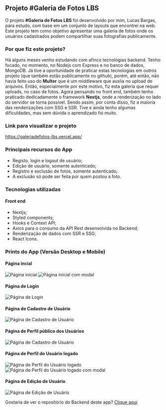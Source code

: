 ## Projeto #Galeria de Fotos LBS
O projeto **#Galeria de Fotos LBS** foi desenvolvido por mim, Lucas Bargas, para estudo, com base em um conjunto de layouts que encontrei na web. Este projeto tem como objetivo apresentar uma galeria de fotos onde os usuários cadastrados podem compartilhar suas fotografias publicamente.

### Por que fiz este projeto?
Há alguns meses venho estudando com afinco tecnologias backend. Tenho focado, no momento, no Nodejs com Express e no banco de dados, MongoDB. Já tive a oportunidade de praticar estas tecnologias em outros projeto (que também estão publicamente no github), porém, até então, não havia feito uso do **Multer** que é um middleware que auxlia no upload de arquivos. Então, especialmente por este motivo, fiz esta galeria que requer uploads, no caso de fotos.
Agora pensando no front end, também tenho praticado dedicadamente o framework **Nextjs**, onde a renderização no lado do servidor se torna possível. Sendo assim, por conta disso, fiz a maioria das renderizações com SSG e SSR. Tive e ainda tenho algumas dificuldades, mas sem dúvida o aprendizado foi muito.

### Link para visualizar o projeto
<https://galeriadefotos-lbs.vercel.app/>

### Principais recursos do App
* Registo, login e logout de usuário;
* Edição de usuário, somente autenticado;
* Registro e exclusão de fotos, somente autenticado;
* A exclusão só pode ser feita por quem postou a foto.

### Tecnologias utilizadas
#### Front end
* Nextjs;
* Styled components;
* Hooks e Context API;
* Axios para o consumo da API Rest desenvolvida no Backend;
* Renderização de dados com SSR e SSG;
* React Icons.

### Prints do App (Versão Desktop e Mobile)

#### Página incial
<img alt="Página inicial" src="https://i.ibb.co/KN3345g/photo-gallery-home.png">
<img alt="Página inicial com modal" src="https://i.ibb.co/XV0nrWV/photo-gallery-home-modal.png">

#### Página de Login
<img alt="Página de Login" src="https://i.ibb.co/rQfsPNS/photo-gallery-login.png">

#### Página de Cadastro de Usuário
<img alt="Página de Cadastro de Usuário" src="https://i.ibb.co/r77fVJv/photo-gallery-register.png">

#### Página de Perfil público dos Usuários
<img alt="Página de Cadastro de Usuário" src="https://i.ibb.co/VpXG1gx/photo-gallery-public-profile.png">

#### Página de Perfil do Usuário logado
<img alt="Página de Perfil do Usuário logado" src="https://i.ibb.co/7gQWkjh/photo-gallery-private-profile.png">
<img alt="Página de Perfil do Usuário logado com modal" src="https://i.ibb.co/BLZnspK/photo-gallery-private-profile-modal.png">

#### Página de Edição de Usuário
<img alt="Página de Edição de Usuário" src="https://i.ibb.co/WGQx6Fh/photo-gallery-edit.png">

Gostaria de ver o repositório do Backend deste app?
[Clique aqui](https://github.com/LucasBargas/lbs_photo_gallery_backend)
